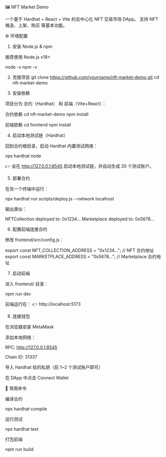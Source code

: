 🖼️ NFT Market Demo

一个基于 Hardhat + React + Vite 的去中心化 NFT 交易市场 DApp。
支持 NFT 铸造、上架、购买 等基本功能。

⚙️ 环境配置
1. 安装 Node.js & npm

推荐使用 Node.js v18+

node -v
npm -v

2. 克隆项目
git clone https://github.com/yourname/nft-market-demo.git
cd nft-market-demo

3. 安装依赖

项目分为 合约（Hardhat） 和 前端（Vite+React）：

合约依赖
cd nft-market-demo
npm install

前端依赖
cd frontend
npm install

4. 启动本地测试链（Hardhat）

回到合约根目录，启动 Hardhat 内置测试网络：

npx hardhat node


👉 会在 http://127.0.0.1:8545 启动本地测试链，并自动生成 20 个测试账户。

5. 部署合约

在另一个终端中运行：

npx hardhat run scripts/deploy.js --network localhost


输出类似：

NFTCollection deployed to: 0x1234...
Marketplace deployed to: 0x5678...

6. 配置前端连接合约

修改 frontend/src/config.js：

export const NFT_COLLECTION_ADDRESS = "0x1234...";   // NFT 合约地址
export const MARKETPLACE_ADDRESS = "0x5678...";      // Marketplace 合约地址

7. 启动前端

进入 frontend/ 目录：

npm run dev


前端运行在：
👉 http://localhost:5173

8. 连接钱包

在浏览器安装 MetaMask

添加本地网络：

RPC: http://127.0.0.1:8545

Chain ID: 31337

导入 Hardhat 给的私钥（前 1~2 个测试账户即可）

在 DApp 中点击 Connect Wallet

📌 常用命令

编译合约

npx hardhat compile


运行测试

npx hardhat test


打包前端

npm run build
